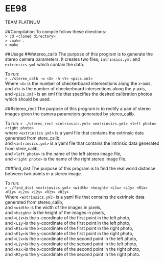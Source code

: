 # EE98
TEAM PLATINUM

##Compilation
To compile follow these directions:  
`> cd <cloned directory>`  
`> cmake .`  
`> make`

##Usage
###stereo_calib
The purpose of this program is to generate the stereo camera parameters. It
creates two files, `intrinsics.yml` and `extrinsics.yml` which contain the
data.

To run:  
`> ./stereo_calb -w <X> -h <Y> <pics.xml>`  
Where `<X>` is the number of checkerboard intersections along the x-axis,  
and `<Y>` is the number of checkerboard intersections along the y-axis,  
and `<pics.xml>` is an xml file that specifies the desired calibration photos
which should be used.

###stereo_rect
The purpose of this program is to rectify a pair of stereo images given the
camera parameters generated by stereo_calib.

To run:
`> ./stereo_rect <intrinsics.yml> <extrinsics.yml> <left photo> <right photo>`  
where `<extrinsics.yml>` is a yaml file that contains the extrinsic data
generated from stere_calib,  
and `<intrinsics.yml>` is a yaml file that contains the intrinsic data
generated from stere_calib,  
and `<left photo>` is the name of the left stereo image file,  
and `<right photo>` is the name of the right stereo image file.

###find_dist
The purpose of this program is to find the real world distance between two
points in a stereo image.

To run:  
`> ./find_dist <extrinsics.yml> <width> <height> <L1x> <L1y> <R1x> <R1y> <L2x> <L2y> <R2x> <R2y>`  
Where `<extrinsics.yml>` is a yaml file that contains the extrinsic data
generated from stereo_calib,  
and `<width>` is the width of the images in pixels,  
and `<height>` is the height of the images in pixels,  
and `<L1x>`is the x-coordinate of the first point in the left photo,  
and `<L1y>`is the y-coordinate of the first point in the left photo,  
and `<R1x>`is the x-coordinate of the first point in the right photo,  
and `<R1y>`is the y-coordinate of the first point in the right photo,  
and `<L2x>`is the x-coordinate of the second point in the left photo,  
and `<L2y>`is the y-coordinate of the second point in the left photo,  
and `<R2x>`is the x-coordinate of the second point in the right photo,  
and `<R2y>`is the y-coordinate of the second point in the right photo.

